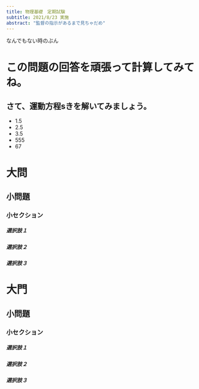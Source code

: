 ```yaml
---
title: 物理基礎　定期試験
subtitle: 2021/8/23 実施
abstract: "監督の指示があるまで見ちゃだめ"
---
```



なんでもない時のぶん

# この問題の回答を頑張って計算してみてね。

## さて、運動方程sきを解いてみましょう。
* 1.5
* 2.5
* 3.5
* 555
* 67


# 大問

## 小問題

### 小セクション

##### 選択肢１
##### 選択肢２
##### 選択肢３



# 大門

## 小問題

### 小セクション

##### 選択肢１
##### 選択肢２
##### 選択肢３



